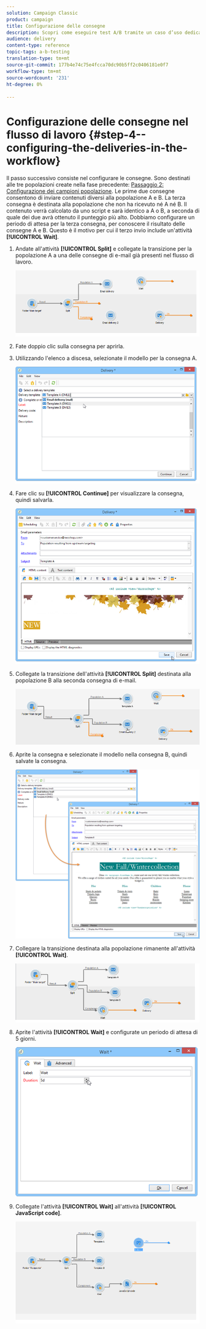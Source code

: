 ```yaml
---
solution: Campaign Classic
product: campaign
title: Configurazione delle consegne
description: Scopri come eseguire test A/B tramite un caso d’uso dedicato.
audience: delivery
content-type: reference
topic-tags: a-b-testing
translation-type: tm+mt
source-git-commit: 177b4e74c75e4fcca70dc90b5ff2c0406181e0f7
workflow-type: tm+mt
source-wordcount: '231'
ht-degree: 0%

---
```



# Configurazione delle consegne nel flusso di lavoro {#step-4--configuring-the-deliveries-in-the-workflow}

Il passo successivo consiste nel configurare le consegne. Sono destinati alle tre popolazioni create nella fase precedente: [Passaggio 2: Configurazione dei campioni popolazione](#step-2--configuring-population-samples). Le prime due consegne consentono di inviare contenuti diversi alla popolazione A e B. La terza consegna è destinata alla popolazione che non ha ricevuto né A né B. Il contenuto verrà calcolato da uno script e sarà identico a A o B, a seconda di quale dei due avrà ottenuto il punteggio più alto. Dobbiamo configurare un periodo di attesa per la terza consegna, per conoscere il risultato delle consegne A e B. Questo è il motivo per cui il terzo invio include un&#39;attività **[!UICONTROL Wait]**.

1. Andate all&#39;attività **[!UICONTROL Split]** e collegate la transizione per la popolazione A a una delle consegne di e-mail già presenti nel flusso di lavoro.

   ![](assets/use_case_abtesting_createdeliveries_001.png)

1. Fate doppio clic sulla consegna per aprirla.
1. Utilizzando l&#39;elenco a discesa, selezionate il modello per la consegna A.

   ![](assets/use_case_abtesting_createdeliveries_003.png)

1. Fare clic su **[!UICONTROL Continue]** per visualizzare la consegna, quindi salvarla.

   ![](assets/use_case_abtesting_createdeliveries_002.png)

1. Collegate la transizione dell&#39;attività **[!UICONTROL Split]** destinata alla popolazione B alla seconda consegna di e-mail.

   ![](assets/use_case_abtesting_createdeliveries_004.png)

1. Aprite la consegna e selezionate il modello nella consegna B, quindi salvate la consegna.

   ![](assets/use_case_abtesting_createdeliveries_005.png)

1. Collegare la transizione destinata alla popolazione rimanente all&#39;attività **[!UICONTROL Wait]**.

   ![](assets/use_case_abtesting_createdeliveries_006.png)

1. Aprite l&#39;attività **[!UICONTROL Wait]** e configurate un periodo di attesa di 5 giorni.

   ![](assets/use_case_abtesting_createdeliveries_007.png)

1. Collegate l&#39;attività **[!UICONTROL Wait]** all&#39;attività **[!UICONTROL JavaScript code]**.

   ![](assets/use_case_abtesting_createdeliveries_008.png)
